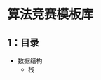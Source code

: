 # 算法竞赛模板库
## 1：目录
+ 数据结构
    + 栈
<!--stackedit_data:
eyJoaXN0b3J5IjpbMzk4MDE5OTY2LC0xNTE3OTUyNTI2LC0xOT
c2NjM4NzkxXX0=
-->